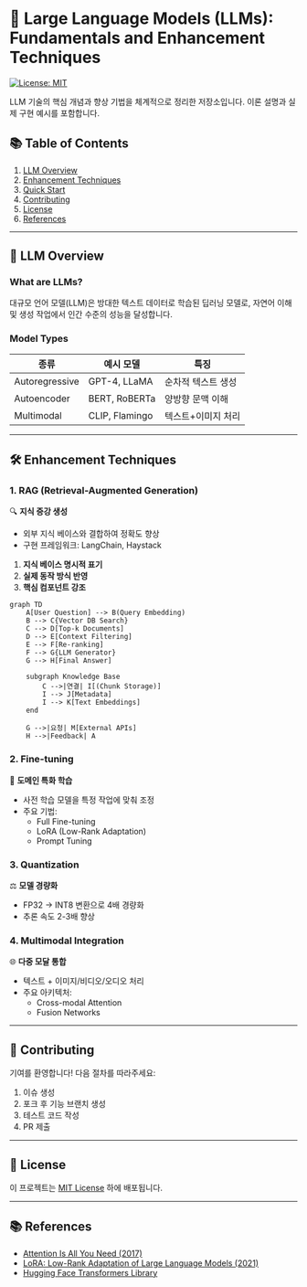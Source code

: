 
# 🧠 Large Language Models (LLMs): Fundamentals and Enhancement Techniques

[![License: MIT](https://img.shields.io/badge/License-MIT-yellow.svg)](https://opensource.org/licenses/MIT)

LLM 기술의 핵심 개념과 향상 기법을 체계적으로 정리한 저장소입니다. 이론 설명과 실제 구현 예시를 포함합니다.

## 📚 Table of Contents
1. [LLM Overview](#-llm-overview)
2. [Enhancement Techniques](#-enhancement-techniques)
3. [Quick Start](#-quick-start)
4. [Contributing](#-contributing)
5. [License](#-license)
6. [References](#-references)

---

## 🧩 LLM Overview

### What are LLMs?
대규모 언어 모델(LLM)은 방대한 텍스트 데이터로 학습된 딥러닝 모델로, 자연어 이해 및 생성 작업에서 인간 수준의 성능을 달성합니다.

### Model Types
| 종류          | 예시 모델       | 특징                          |
|---------------|-----------------|------------------------------|
| Autoregressive| GPT-4, LLaMA    | 순차적 텍스트 생성            |
| Autoencoder   | BERT, RoBERTa   | 양방향 문맥 이해              |
| Multimodal    | CLIP, Flamingo  | 텍스트+이미지 처리            |

---

## 🛠 Enhancement Techniques

### 1. RAG (Retrieval-Augmented Generation)
🔍 **지식 증강 생성**
- 외부 지식 베이스와 결합하여 정확도 향상
- 구현 프레임워크: LangChain, Haystack

1. **지식 베이스 명시적 표기** 
2. **실제 동작 방식 반영**
3. **핵심 컴포넌트 강조**

```mermaid
graph TD
    A[User Question] --> B(Query Embedding)
    B --> C{Vector DB Search}
    C --> D[Top-k Documents]
    D --> E[Context Filtering]
    E --> F[Re-ranking]
    F --> G{LLM Generator}
    G --> H[Final Answer]
    
    subgraph Knowledge Base
        C -->|연결| I[(Chunk Storage)]
        I --> J[Metadata]
        I --> K[Text Embeddings]
    end
    
    G -->|요청| M[External APIs]
    H -->|Feedback| A
```

### 2. Fine-tuning
🎯 **도메인 특화 학습**
- 사전 학습 모델을 특정 작업에 맞춰 조정
- 주요 기법:
  - Full Fine-tuning
  - LoRA (Low-Rank Adaptation)
  - Prompt Tuning

### 3. Quantization
⚖️ **모델 경량화**
- FP32 → INT8 변환으로 4배 경량화
- 추론 속도 2-3배 향상

### 4. Multimodal Integration
🌐 **다중 모달 통합**
- 텍스트 + 이미지/비디오/오디오 처리
- 주요 아키텍처:
  - Cross-modal Attention
  - Fusion Networks

---

## 🤝 Contributing
기여를 환영합니다! 다음 절차를 따라주세요:
1. 이슈 생성
2. 포크 후 기능 브랜치 생성
3. 테스트 코드 작성
4. PR 제출

---

## 📜 License
이 프로젝트는 [MIT License](LICENSE) 하에 배포됩니다.

---

## 📚 References
- [Attention Is All You Need (2017)](https://arxiv.org/abs/1706.03762)
- [LoRA: Low-Rank Adaptation of Large Language Models (2021)](https://arxiv.org/abs/2106.09685)
- [Hugging Face Transformers Library](https://huggingface.co/docs/transformers)
